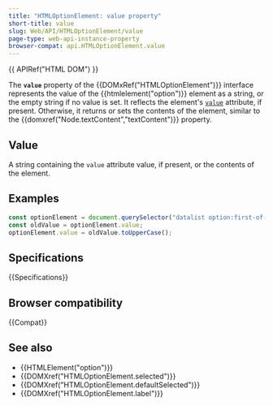 ```yaml
---
title: "HTMLOptionElement: value property"
short-title: value
slug: Web/API/HTMLOptionElement/value
page-type: web-api-instance-property
browser-compat: api.HTMLOptionElement.value
---
```


{{ APIRef("HTML DOM") }}

The **`value`** property of the {{DOMxRef("HTMLOptionElement")}} interface represents the value of the {{htmlelement("option")}} element as a string, or the empty string if no value is set. It reflects the element's [`value`](/en-US/docs/Web/HTML/Reference/Element/option#value) attribute, if present. Otherwise, it returns or sets the contents of the element, similar to the {{domxref("Node.textContent","textContent")}} property.

## Value

A string containing the `value` attribute value, if present, or the contents of the element.

## Examples

```js
const optionElement = document.querySelector("datalist option:first-of-type");
const oldValue = optionElement.value;
optionElement.value = oldValue.toUpperCase();
```

## Specifications

{{Specifications}}

## Browser compatibility

{{Compat}}

## See also

- {{HTMLElement("option")}}
- {{DOMXref("HTMLOptionElement.selected")}}
- {{DOMXref("HTMLOptionElement.defaultSelected")}}
- {{DOMXref("HTMLOptionElement.label")}}
